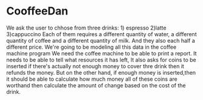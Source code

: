 # CooffeeDan

We ask the user to chhose from three drinks: 1) espresso 2)latte 3)cappuccino
Each of them requires a different quantity of water,
a different quantity of coffee and a different quantity of milk.
And they also each half a different price.
We're going to be modeling all this data in the coffee machine program
We need the coffee machine to be able to print a report.
It needs to be able to tell what resources it has left,
It also asks for coins to be inserted if there's actually not enough money to cover thre drink then it refunds the money. 
But on the other hand, if enough money is inserted,then it should be able to calculate how much money all of these coins are worthand then calculate the amount of change based on the cost of the drink.
